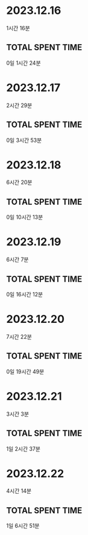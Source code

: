 


# 2023.12.16

1시간 16분


## TOTAL SPENT TIME

0일 1시간 24분


# 2023.12.17

2시간 29분


## TOTAL SPENT TIME

0일 3시간 53분


# 2023.12.18

6시간 20분


## TOTAL SPENT TIME

0일 10시간 13분


# 2023.12.19

6시간 7분


## TOTAL SPENT TIME

0일 16시간 12분


# 2023.12.20

7시간 22분


## TOTAL SPENT TIME

0일 19시간 49분


# 2023.12.21

3시간 3분


## TOTAL SPENT TIME

1일 2시간 37분


# 2023.12.22

4시간 14분


## TOTAL SPENT TIME

1일 6시간 51분
